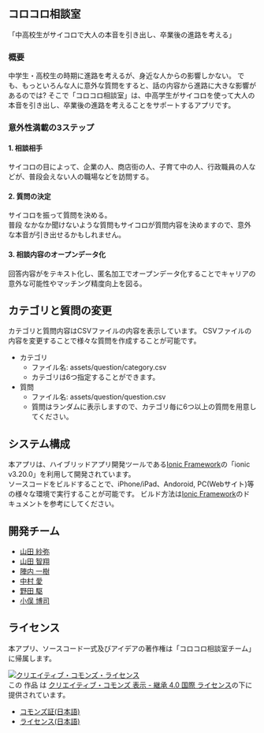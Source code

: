 コロコロ相談室
-----
「中高校生がサイコロで大人の本音を引き出し、卒業後の進路を考える」

### 概要
中学生・高校生の時期に進路を考えるが、身近な人からの影響しかない。
でも、もっといろんな人に意外な質問をすると、話の内容から進路に大きな影響があるのでは?
そこで「コロコロ相談室」は、中高学生がサイコロを使って大人の本音を引き出し、卒業後の進路を考えることをサポートするアプリです。

### 意外性満載の3ステップ

#### 1. 相談相手 
サイコロの目によって、企業の人、商店街の人、子育て中の人、行政職員の人などが、普段会えない人の職場などを訪問する。

#### 2. 質問の決定
サイコロを振って質問を決める。  
普段 なかなか聞けないような質問もサイコロが質問内容を決めますので、意外な本音が引き出せるかもしれません。
 
#### 3. 相談内容のオープンデータ化
回答内容がをテキスト化し、匿名加工でオープンデータ化することでキャリアの意外な可能性やマッチング精度向上を図る。

## カテゴリと質問の変更
カテゴリと質問内容はCSVファイルの内容を表示しています。 
CSVファイルの内容を変更することで様々な質問を作成することが可能です。

* カテゴリ
    - ファイル名: assets/question/category.csv
    - カテゴリは6つ指定することができます。
* 質問
    - ファイル名: assets/question/question.csv
    - 質問はランダムに表示しますので、カテゴリ毎に6つ以上の質問を用意してください。

## システム構成
本アプリは、ハイブリッドアプリ開発ツールである[Ionic Framework](https://ionicframework.com/framework)の「ionic v3.20.0」を利用して開発されています。  
ソースコードをビルドすることで、iPhone/iPad、Andoroid, PC(Webサイト)等の様々な環境で実行することが可能です。
ビルド方法は[Ionic Framework](https://ionicframework.com/framework)のドキュメントを参考にしてください。

## 開発チーム
- [山田 紗弥](https://www.facebook.com/profile.php?id=100010109380381)
- [山田 智翔](https://www.facebook.com/messages/t/yamada.chisho)
- [陣内 一樹](https://www.facebook.com/messages/t/kazuki.jinnouchi)
- [中村 愛](https://www.facebook.com/ai0627)
- [野田 駆](https://www.facebook.com/kakeru.noda.35)
- [小俣 博司](https://www.facebook.com/messages/t/op.homata)

## ライセンス

本アプリ、ソースコード一式及びアイデアの著作権は「コロコロ相談室チーム」に帰属します。

<a rel="license" href="http://creativecommons.org/licenses/by-sa/4.0/"><img alt="クリエイティブ・コモンズ・ライセンス" style="border-width:0" src="https://i.creativecommons.org/l/by-sa/4.0/88x31.png" /></a><br />この 作品 は <a rel="license" href="http://creativecommons.org/licenses/by-sa/4.0/">クリエイティブ・コモンズ 表示 - 継承 4.0 国際 ライセンス</a>の下に提供されています。

* [コモンズ証(日本語)](https://creativecommons.org/licenses/by-sa/4.0/deed.ja)
* [ライセンス(日本語)](https://creativecommons.org/licenses/by-sa/4.0/legalcode.ja)

